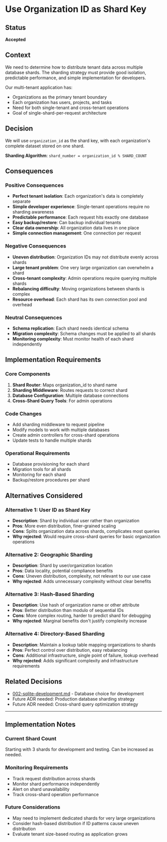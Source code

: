 # Use Organization ID as Shard Key

## Status
**Accepted**

## Context
We need to determine how to distribute tenant data across multiple database shards. The sharding strategy must provide good isolation, predictable performance, and simple implementation for developers.

Our multi-tenant application has:
- Organizations as the primary tenant boundary
- Each organization has users, projects, and tasks
- Need for both single-tenant and cross-tenant operations
- Goal of single-shard-per-request architecture

## Decision
We will use `organization_id` as the shard key, with each organization's complete dataset stored on one shard.

**Sharding Algorithm**: `shard_number = organization_id % SHARD_COUNT`

## Consequences

### Positive Consequences
- **Perfect tenant isolation**: Each organization's data is completely separate
- **Simple developer experience**: Single-tenant operations require no sharding awareness
- **Predictable performance**: Each request hits exactly one database
- **Easy backup/restore**: Can backup individual tenants
- **Clear data ownership**: All organization data lives in one place
- **Simple connection management**: One connection per request

### Negative Consequences
- **Uneven distribution**: Organization IDs may not distribute evenly across shards
- **Large tenant problem**: One very large organization can overwhelm a shard
- **Cross-tenant complexity**: Admin operations require querying multiple shards
- **Rebalancing difficulty**: Moving organizations between shards is complex
- **Resource overhead**: Each shard has its own connection pool and overhead

### Neutral Consequences
- **Schema replication**: Each shard needs identical schema
- **Migration complexity**: Schema changes must be applied to all shards
- **Monitoring complexity**: Must monitor health of each shard independently

## Implementation Requirements

### Core Components
1. **Shard Router**: Maps organization_id to shard name
2. **Sharding Middleware**: Routes requests to correct shard
3. **Database Configuration**: Multiple database connections
4. **Cross-Shard Query Tools**: For admin operations

### Code Changes
- Add sharding middleware to request pipeline
- Modify models to work with multiple databases
- Create admin controllers for cross-shard operations
- Update tests to handle multiple shards

### Operational Requirements
- Database provisioning for each shard
- Migration tools for all shards
- Monitoring for each shard
- Backup/restore procedures per shard

## Alternatives Considered

### Alternative 1: User ID as Shard Key
- **Description**: Shard by individual user rather than organization
- **Pros**: More even distribution, finer-grained scaling
- **Cons**: Splits organization data across shards, complicates most queries
- **Why rejected**: Would require cross-shard queries for basic organization operations

### Alternative 2: Geographic Sharding
- **Description**: Shard by user/organization location
- **Pros**: Data locality, potential compliance benefits
- **Cons**: Uneven distribution, complexity, not relevant to our use case
- **Why rejected**: Adds unnecessary complexity without clear benefits

### Alternative 3: Hash-Based Sharding
- **Description**: Use hash of organization name or other attribute
- **Pros**: Better distribution than modulo of sequential IDs
- **Cons**: More complex routing, harder to predict shard for debugging
- **Why rejected**: Marginal benefits don't justify complexity increase

### Alternative 4: Directory-Based Sharding
- **Description**: Maintain a lookup table mapping organizations to shards
- **Pros**: Perfect control over distribution, easy rebalancing
- **Cons**: Additional infrastructure, single point of failure, lookup overhead
- **Why rejected**: Adds significant complexity and infrastructure requirements

## Related Decisions
- [002-sqlite-development.md](./002-sqlite-development.md) - Database choice for development
- Future ADR needed: Production database sharding strategy
- Future ADR needed: Cross-shard query optimization strategy

---

## Implementation Notes

### Current Shard Count
Starting with 3 shards for development and testing. Can be increased as needed.

### Monitoring Requirements
- Track request distribution across shards
- Monitor shard performance independently
- Alert on shard unavailability
- Track cross-shard operation performance

### Future Considerations
- May need to implement dedicated shards for very large organizations
- Consider hash-based distribution if ID patterns cause uneven distribution
- Evaluate tenant size-based routing as application grows